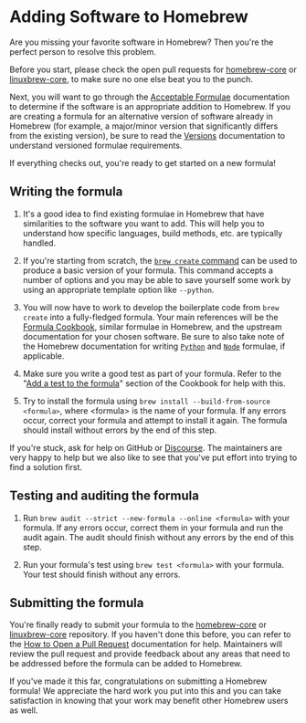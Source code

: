 # Adding Software to Homebrew

Are you missing your favorite software in Homebrew? Then you're the perfect person to resolve this problem.

Before you start, please check the open pull requests for [homebrew-core](https://github.com/Homebrew/homebrew-core/pulls) or [linuxbrew-core](https://github.com/Homebrew/linuxbrew-core/pulls), to make sure no one else beat you to the punch.

Next, you will want to go through the [Acceptable Formulae](Acceptable-Formulae.md) documentation to determine if the software is an appropriate addition to Homebrew. If you are creating a formula for an alternative version of software already in Homebrew (for example, a major/minor version that significantly differs from the existing version), be sure to read the [Versions](Versions.md) documentation to understand versioned formulae requirements.

If everything checks out, you're ready to get started on a new formula!

## Writing the formula
1. It's a good idea to find existing formulae in Homebrew that have similarities to the software you want to add. This will help you to understand how specific languages, build methods, etc. are typically handled.

1. If you're starting from scratch, the [`brew create` command](Manpage.md#create-options-url) can be used to produce a basic version of your formula. This command accepts a number of options and you may be able to save yourself some work by using an appropriate template option like `--python`.

1. You will now have to work to develop the boilerplate code from `brew create` into a fully-fledged formula. Your main references will be the [Formula Cookbook](Formula-Cookbook.md), similar formulae in Homebrew, and the upstream documentation for your chosen software. Be sure to also take note of the Homebrew documentation for writing [`Python`](Python-for-Formula-Authors.md) and [`Node`](Node-for-Formula-Authors.md) formulae, if applicable.  

1. Make sure you write a good test as part of your formula. Refer to the "[Add a test to the formula](Formula-Cookbook.md#add-a-test-to-the-formula)" section of the Cookbook for help with this.

1. Try to install the formula using `brew install --build-from-source <formula>`, where \<formula\> is the name of your formula. If any errors occur, correct your formula and attempt to install it again. The formula should install without errors by the end of this step.

If you're stuck, ask for help on GitHub or [Discourse](https://discourse.brew.sh). The maintainers are very happy to help but we also like to see that you've put effort into trying to find a solution first.

## Testing and auditing the formula

1. Run `brew audit --strict --new-formula --online <formula>` with your formula. If any errors occur, correct them in your formula and run the audit again. The audit should finish without any errors by the end of this step.

1. Run your formula's test using `brew test <formula>` with your formula. Your test should finish without any errors.

## Submitting the formula

You're finally ready to submit your formula to the [homebrew-core](https://github.com/Homebrew/homebrew-core/) or [linuxbrew-core](https://github.com/Homebrew/linuxbrew-core/) repository. If you haven't done this before, you can refer to the [How to Open a Pull Request](How-To-Open-a-Homebrew-Pull-Request.md) documentation for help. Maintainers will review the pull request and provide feedback about any areas that need to be addressed before the formula can be added to Homebrew.

If you've made it this far, congratulations on submitting a Homebrew formula! We appreciate the hard work you put into this and you can take satisfaction in knowing that your work may benefit other Homebrew users as well.
